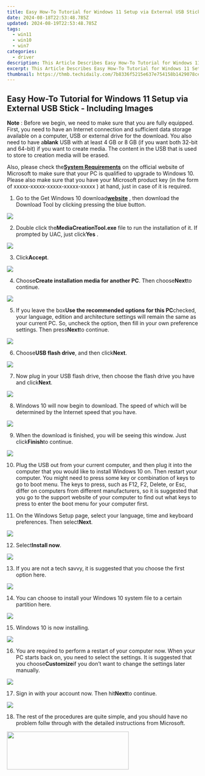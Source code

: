 ```yaml
---
title: Easy How-To Tutorial for Windows 11 Setup via External USB Stick - Including Images
date: 2024-08-18T22:53:48.785Z
updated: 2024-08-19T22:53:48.785Z
tags:
  - win11
  - win10
  - win7
categories:
  - driver
description: This Article Describes Easy How-To Tutorial for Windows 11 Setup via External USB Stick - Including Images
excerpt: This Article Describes Easy How-To Tutorial for Windows 11 Setup via External USB Stick - Including Images
thumbnail: https://thmb.techidaily.com/7b8336f5215e637e754158b1429078ceab1fa3c341406711596b3493655e21bb.jpg
---
```


## Easy How-To Tutorial for Windows 11 Setup via External USB Stick - Including Images

**Note** : Before we begin, we need to make sure that you are fully equipped. First, you need to have an Internet connection and sufficient data storage available on a computer, USB or external drive for the download. You also need to have a**blank** USB with at least 4 GB or 8 GB (if you want both 32-bit and 64-bit) if you want to create media. The content in the USB that is used to store to creation media will be erased.
  
 Also, please check the[**System Requirements**](https://www.microsoft.com/en-us/windows/windows-10-specifications) on the official website of Microsoft to make sure that your PC is qualified to upgrade to Windows 10\. Please also make sure that you have your Microsoft product key (in the form of xxxxx-xxxxx-xxxxx-xxxxx-xxxxx ) at hand, just in case of it is required.
  
 1) Go to the Get Windows 10 download[**website**](https://www.microsoft.com/en-gb/software-download/windows10) , then download the Download Tool by clicking pressing the blue button.
  
![](https://images.drivereasy.com/wp-content/uploads/2016/11/img_5832bcb6321f9-1024x488.jpg)

 2) Double click the**MediaCreationTool.exe** file to run the installation of it. If prompted by UAC, just click**Yes** .
  
![](https://images.drivereasy.com/wp-content/uploads/2016/11/mediacreationtool-exe-installation-media-tool.png)

3) Click**Accept**.
  
![](https://images.drivereasy.com/wp-content/uploads/2016/11/license-termination.jpg)

4) Choose**Create installation media for another PC**. Then choose**Next**to continue.
  
![](https://images.drivereasy.com/wp-content/uploads/2016/11/create-installation-media-for-another-pc-next-600x478.png)

5) If you leave the box**Use the recommended options for this PC**checked, your language, edition and architecture settings will remain the same as your current PC. So, uncheck the option, then fill in your own preference settings. Then press**Next**to continue.
  
![](https://images.drivereasy.com/wp-content/uploads/2016/11/use-the-recommended-options-for-this-pc.png)

6) Choose**USB flash drive**, and then click**Next**.
  
![](https://images.drivereasy.com/wp-content/uploads/2016/11/usb-flash-drive.png)

7) Now plug in your USB flash drive, then choose the flash drive you have and click**Next**.
  
![](https://images.drivereasy.com/wp-content/uploads/2016/11/next-select-a-usb-flash-drive.png)
  
8) Windows 10 will now begin to download. The speed of which will be determined by the Internet speed that you have.
  
![](https://images.drivereasy.com/wp-content/uploads/2016/11/downloading-windows-10.png)

9) When the download is finished, you will be seeing this window. Just click**Finish**to continue.  
  
![](https://images.drivereasy.com/wp-content/uploads/2016/11/your-usb-flash-drive-is-ready.png)

10) Plug the USB out from your current computer, and then plug it into the computer that you would like to install Windows 10 on. Then restart your computer. You might need to press some key or combination of keys to go to boot menu. The keys to press, such as F12, F2, Delete, or Esc, differ on computers from different manufacturers, so it is suggested that you go to the support website of your computer to find out what keys to press to enter the boot menu for your computer first.
  
11) On the Windows Setup page, select your language, time and keyboard preferences. Then select**Next**.
  
![](https://images.drivereasy.com/wp-content/uploads/2016/11/img_5832cd5a7bf85-600x383.jpg)

12) Select**Install now**.

![](https://images.drivereasy.com/wp-content/uploads/2016/11/install-now-600x337.jpg)

13) If you are not a tech savvy, it is suggested that you choose the first option here.
  
![](https://images.drivereasy.com/wp-content/uploads/2016/11/img_5832cdc2dcef8-600x307.jpg)

14) You can choose to install your Windows 10 system file to a certain partition here.
  
![](https://images.drivereasy.com/wp-content/uploads/2016/11/img_5832ce2363640-600x313.jpg)

15) Windows 10 is now installing.
  
![](https://images.drivereasy.com/wp-content/uploads/2016/11/img_5832ce4240421.jpg)

16) You are required to perform a restart of your computer now. When your PC starts back on, you need to select the settings. It is suggested that you choose**Customize**if you don’t want to change the settings later manually.
  
![](https://images.drivereasy.com/wp-content/uploads/2016/11/img_5832ce9b9300a.jpg)

17) Sign in with your account now. Then hit**Next**to continue.
  
![](https://images.drivereasy.com/wp-content/uploads/2016/11/img_5832cefef228d.jpg)
  
 18) The rest of the procedures are quite simple, and you should have no problem follw through with the detailed instructions from Microsoft.


<ins class="adsbygoogle"
     style="display:block"
     data-ad-format="autorelaxed"
     data-ad-client="ca-pub-7571918770474297"
     data-ad-slot="1223367746"></ins>



<ins class="adsbygoogle"
     style="display:block"
     data-ad-client="ca-pub-7571918770474297"
     data-ad-slot="8358498916"
     data-ad-format="auto"
     data-full-width-responsive="true"></ins>



<!-- affiliate ads begin -->
<a href="https://proteahair.pxf.io/c/5597632/1983634/23621" target="_top" id="1983634"><img src="//a.impactradius-go.com/display-ad/23621-1983634" border="0" alt="" width="320" height="100"/></a><img height="0" width="0" src="https://imp.pxf.io/i/5597632/1983634/23621" style="position:absolute;visibility:hidden;" border="0" />
<!-- affiliate ads end -->